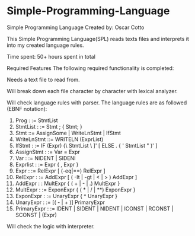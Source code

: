 # Simple-Programming-Language
Simple Programming Language
Created by: Oscar Cotto

This Simple Programming Language(SPL) reads texts files and interprets it into my created language rules. 

Time spent: 50+ hours spent in total

Required Features
The following required functionality is completed:

  Needs a text file to read from. 
  
  Will break down each file character by character with lexical analyzer.
  
  Will check language rules with parser. The language rules are as followed (EBNF notation):
  1. Prog : := StmtList 
  2. StmtList : := Stmt ; { Stmt; } 
  3. Stmt ::= AssignSome | WriteLnStmt | IfStmt 
  4. WriteLnStmt ::= WRITELN (ExprList) 
  5. IfStmt : := IF (Expr) \{\ StmtList \ ]' [ ELSE . { ' StmtList &quot; )' ] 
  6. AssignStmt : := Var = Expr 
  7. Var : := NIDENT | SIDENI 
  8. Exprlist : := Expr { , Expr } 
  9. Expr : := RelExpr [ (-eq|==) RelExpr ] 
  10. RelExpr : := AddExpr [ ( -It | -gt | &lt; | &gt; ) AddExpr ] 
  11. AddExpr : : MultExpr { ( + | - | .) MultExpr } 
  12. MultExpr : := ExponExpr { ( * | / | **) ExponExpr } 
  13. ExponExpr : := UnaryExpr { ^ UnaryExpr } 
  14. UnaryExpr : := [( - | + )] PrimaryExpr
  15. PrimaryExpr : := IDENT | SIDENT | NIDENT | ICONST | RCONST | SCONST | (Expr)
  
  Will check the logic with interpreter.
